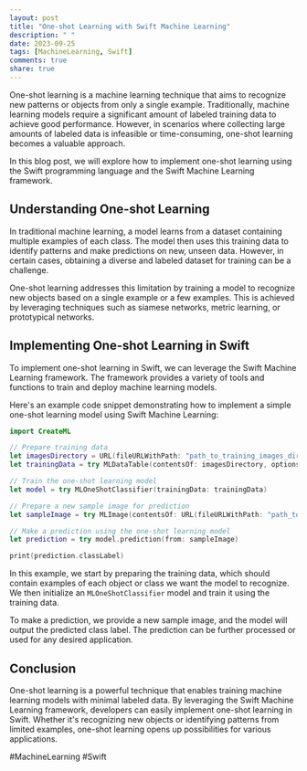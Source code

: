 ```yaml
---
layout: post
title: "One-shot Learning with Swift Machine Learning"
description: " "
date: 2023-09-25
tags: [MachineLearning, Swift]
comments: true
share: true
---
```


One-shot learning is a machine learning technique that aims to recognize new patterns or objects from only a single example. Traditionally, machine learning models require a significant amount of labeled training data to achieve good performance. However, in scenarios where collecting large amounts of labeled data is infeasible or time-consuming, one-shot learning becomes a valuable approach.

In this blog post, we will explore how to implement one-shot learning using the Swift programming language and the Swift Machine Learning framework.

## Understanding One-shot Learning

In traditional machine learning, a model learns from a dataset containing multiple examples of each class. The model then uses this training data to identify patterns and make predictions on new, unseen data. However, in certain cases, obtaining a diverse and labeled dataset for training can be a challenge.

One-shot learning addresses this limitation by training a model to recognize new objects based on a single example or a few examples. This is achieved by leveraging techniques such as siamese networks, metric learning, or prototypical networks.

## Implementing One-shot Learning in Swift

To implement one-shot learning in Swift, we can leverage the Swift Machine Learning framework. The framework provides a variety of tools and functions to train and deploy machine learning models.

Here's an example code snippet demonstrating how to implement a simple one-shot learning model using Swift Machine Learning:

```swift
import CreateML

// Prepare training data
let imagesDirectory = URL(fileURLWithPath: "path_to_training_images_directory")
let trainingData = try MLDataTable(contentsOf: imagesDirectory, options: .recursive)

// Train the one-shot learning model
let model = try MLOneShotClassifier(trainingData: trainingData)

// Prepare a new sample image for prediction
let sampleImage = try MLImage(contentsOf: URL(fileURLWithPath: "path_to_sample_image"))

// Make a prediction using the one-shot learning model
let prediction = try model.prediction(from: sampleImage)

print(prediction.classLabel)
```

In this example, we start by preparing the training data, which should contain examples of each object or class we want the model to recognize. We then initialize an `MLOneShotClassifier` model and train it using the training data.

To make a prediction, we provide a new sample image, and the model will output the predicted class label. The prediction can be further processed or used for any desired application.

## Conclusion

One-shot learning is a powerful technique that enables training machine learning models with minimal labeled data. By leveraging the Swift Machine Learning framework, developers can easily implement one-shot learning in Swift. Whether it's recognizing new objects or identifying patterns from limited examples, one-shot learning opens up possibilities for various applications.

#MachineLearning #Swift